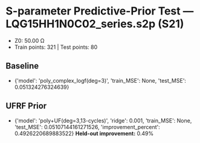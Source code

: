 # S-parameter Predictive-Prior Test — LQG15HH1N0C02_series.s2p (S21)
- Z0: 50.00 Ω
- Train points: 321  |  Test points: 80

## Baseline
- {'model': 'poly_complex_logf(deg=3)', 'train_MSE': None, 'test_MSE': 0.051324276324639}

## UFRF Prior
- {'model': 'poly+UF(deg=3,13-cycles)', 'ridge': 0.001, 'train_MSE': None, 'test_MSE': 0.05107144161271526, 'improvement_percent': 0.4926220689883522}
**Held-out improvement:** 0.49%